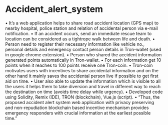 # Accident_alert_system
•	It’s a web application helps to share road accident location (GPS map) to nearby hospital, police station and relation of accidental person via e-mail notification.
•	 If an accident occurs, send an immediate rescue team to location can be considered as a tightrope walk between life and death.
•	Person need to register their necessary information like vehicle no., personal details and emergency contact person details in Tron-wallet (used in google chrome extension).
•	Person who shared the accident information generated points automatically in Tron-wallet.
•	For each information get 10 points when it reaches to 100 points receive one Tron-coin.
•	Tron-coin motivates users with incentives to share accidental information and on the other hand it mainly saves the accidental person live if possible to get first aid on time.
•	User also able to update the information which is visible to all the users it helps them to take diversion and travel in different way to reach the destination on time (avoids time delay while urgency).
•	Developed code using Solidity, Remix (IDE), TRON (blockchain), Vue.js (script).
•	“Thus, the proposed accident alert system web application with privacy preserving and non-repudiation blockchain based incentive mechanism provides emergency responders with crucial information at the earliest possible time.”
